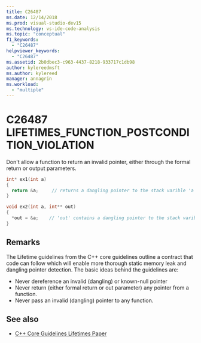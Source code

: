 ```yaml
---
title: C26487
ms.date: 12/14/2018
ms.prod: visual-studio-dev15
ms.technology: vs-ide-code-analysis
ms.topic: "conceptual"
f1_keywords:
  - "C26487"
helpviewer_keywords:
  - "C26487"
ms.assetid: 2b0dbec3-c963-4437-8218-933717c1db98
author: kylereedmsft
ms.author: kylereed
manager: annagrin
ms.workload:
  - "multiple"
---
```

# C26487 LIFETIMES_FUNCTION_POSTCONDITION_VIOLATION

Don't allow a function to return an invalid pointer, either through the formal return or output parameters.

```cpp
int* ex1(int a)
{
  return &a;     // returns a dangling pointer to the stack varible 'a'
}

void ex2(int a, int** out)
{
  *out = &a;    // 'out' contains a dangling pointer to the stack varible 'a'
}
```

## Remarks

The Lifetime guidelines from the C++ core guidelines outline a contract that code can follow which will enable more thorough static memory leak and dangling pointer detection. The basic ideas behind the guidelines are:

- Never dereference an invalid (dangling) or known-null pointer
- Never return (either formal return or out parameter) any pointer from a function.
- Never pass an invalid (dangling) pointer to any function.

## See also

- [C++ Core Guidelines Lifetimes Paper](https://github.com/isocpp/CppCoreGuidelines/blob/master/docs/Lifetime.pdf)